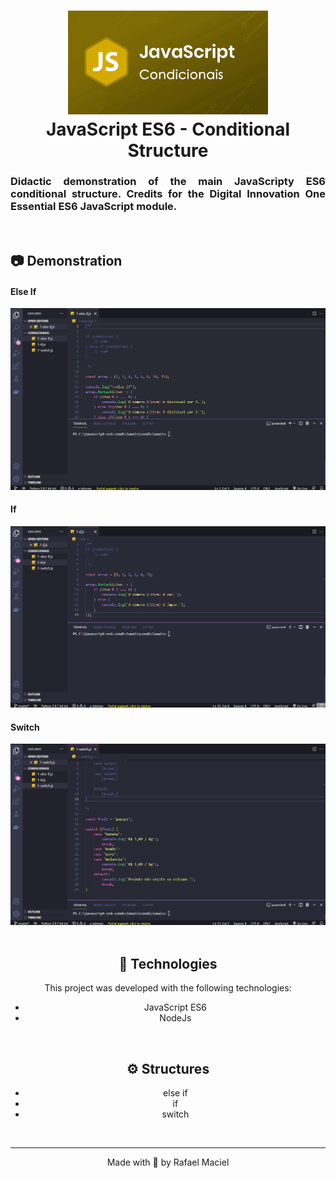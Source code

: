 <h1 align="center">
  <img alt="" title="JavaScript_ES6_CondicionalStructure" src=".github/demostration_aplication.png" width="320px" />
  <br>
  JavaScript ES6 - Conditional Structure
</h1>

<h3 align="justify">
Didactic demonstration of the main JavaScripty ES6 conditional structure. Credits for the Digital Innovation One Essential ES6 JavaScript module.
</h3>

<br>

## 📷 Demonstration

<div align="center" >
<h4 align="left"> Else If </h4>
  <img src=".github/demostration_aplication_1.gif">
  <br>
<h4 align="left" > If </h4>  
  <img src=".github/demostration_aplication_2.gif">
  <br>
<h4 align="left"> Switch </h4>
  <img src=".github/demostration_aplication_3.gif">
  <br>
<br>

## 🚀 Technologies

This project was developed with the following technologies:

- JavaScript ES6
- NodeJs

<br>

## ⚙ Structures
- else if
- if
- switch

<br>

---

Made with 💜 by Rafael Maciel
